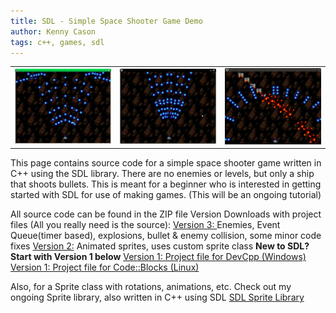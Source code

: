 ```yaml
---
title: SDL - Simple Space Shooter Game Demo
author: Kenny Cason
tags: c++, games, sdl
---
```


<table><tr>
<td><a href="/code/c/SDL/Game_Demo/gamedemo.png" target="_blank" alt="SDL Space Shooter Game Demo" ><img src="/code/c/SDL/Game_Demo/gamedemo.png" width="190" /></a></td>
<td><a href="/code/c/SDL/Game_Demo/gamedemo2.png" target="_blank" alt="SDL Space Shooter Game Demo" ><img src="/code/c/SDL/Game_Demo/gamedemo2.png" width="190" /></a></td>
<td><a href="/code/c/SDL/Game_Demo/gamedemo3.png" target="_blank" alt="SDL Space Shooter Game Demo" ><img src="/code/c/SDL/Game_Demo/gamedemo3.png" width="190" /></a></td>
</tr></table>

This page contains source code for a simple space shooter game written in C++ using the SDL library. There are no enemies or levels, but only a ship that shoots bullets. This is meant for a beginner who is interested in getting started with SDL for use of making games. (This will be an ongoing tutorial)

All source code can be found in the ZIP file
Version Downloads with project files (All you really need is the source):
<a href="http://ken-soft.com/code/c/SDL/Game_Demo/Game_Demo_3.zip">Version 3: </a>Enemies, Event Queue(timer based), explosions, bullet & enemy collision, some minor code fixes
<a href="http://ken-soft.com/code/c/SDL/Game_Demo/Game_Demo_2.zip">Version 2:</a> Animated sprites, uses custom sprite class
<b>New to SDL? Start with Version 1 below</b>
<a href="/code/c/SDL/Game_Demo/Game_Demo_windows_devcpp.zip">Version 1: Project file for DevCpp (Windows)</a>
<a href="/code/c/SDL/Game_Demo/Game_Demo_linux_codeblocks.zip">Version 1: Project file for Code::Blocks (Linux)</a>

Also, for a Sprite class with rotations, animations, etc. Check out my ongoing Sprite library, also written in C++ using SDL
<a href="http://ken-soft.com/?p=234">SDL Sprite Library</a>